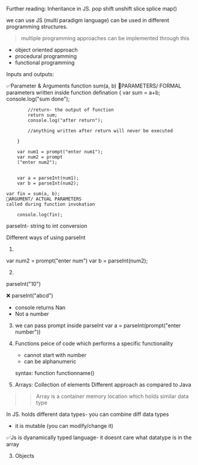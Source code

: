 Further reading: Inheritance in JS.
pop
shift
unshift
slice
splice
map()

we can use JS (multi paradigm language)
  can be used in different programming 
  structures.
> multiple programming approaches can be 
  implemented through this

- object oriented approach 
- procedural programming
- functional programming

Inputs and outputs:

✅Parameter & Arguments 
    function sum(a, b)
    🎱PARAMETERS/ FORMAL parameters
       written inside function defination
        {
            var sum = a+b;
            console.log("sum done");

            //return- the output of function
            return sum;
            console.log("after return");

            //anything written after return will never be executed

        }

        var num1 = prompt("enter num1");
        var num2 = prompt
        ("enter num2");
 

        var a = parseInt(num1);
        var b = parseInt(num2);

    var fin = sum(a, b);
    🎱ARGUMENT/ ACTUAL PARAMETERS
    called during function invokation

        console.log(fin);


parseInt- string to int conversion

Different ways of using parseInt

1. 
var num2 = prompt("enter num")
var b = parseInt(num2);

2. 
parseInt("10")

❌ parseInt("abcd")
- console returns Nan
- Not a number

3. we can pass prompt inside parseInt
var a = parseInt(prompt("enter number"))

1. Functions
   peice of code which performs a specific functionality 

   - cannot start with number
   - can be alphanumeric

   syntax:
   function functionname()

2. Arrays: Collection of elements
   Different approach as compared to Java
>> Array is a container memory location which holds similar data type

 In JS.
 holds different data types- you can combine diff data types

 - it is mutable (you can modify/change it)

✅Js is dyanamically typed language- it doesnt care what datatype is in the array

3. Objects